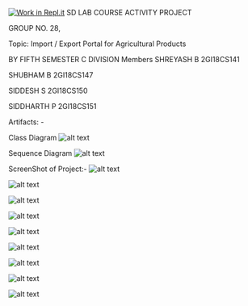[![Work in Repl.it](https://classroom.github.com/assets/work-in-replit-14baed9a392b3a25080506f3b7b6d57f295ec2978f6f33ec97e36a161684cbe9.svg)](https://classroom.github.com/online_ide?assignment_repo_id=294628&assignment_repo_type=GroupAssignmentRepo)
SD LAB COURSE ACTIVITY PROJECT

GROUP NO. 28,

Topic: Import / Export Portal for Agricultural Products

BY FIFTH SEMESTER C DIVISION Members
SHREYASH B 2GI18CS141

SHUBHAM B 2GI18CS147

SIDDESH S 2GI18CS150

SIDDHARTH P 2GI18CS151

Artifacts: -

Class Diagram
![alt text](https://github.com/KLS-Gogte-Institute-of-Technology-bgm/sd-lab-project-course-project-sd-lab/blob/master/cd.png)

Sequence Diagram
![alt text](https://github.com/KLS-Gogte-Institute-of-Technology-bgm/sd-lab-project-course-project-sd-lab/blob/master/sd.png)

ScreenShot of Project:-
![alt text](https://github.com/KLS-Gogte-Institute-of-Technology-bgm/sd-lab-project-course-project-sd-lab/blob/master/Screenshot(153).png)

![alt text](https://github.com/KLS-Gogte-Institute-of-Technology-bgm/sd-lab-project-course-project-sd-lab/blob/master/Screenshot(154).png)

![alt text](https://github.com/KLS-Gogte-Institute-of-Technology-bgm/sd-lab-project-course-project-sd-lab/blob/master/Screenshot(155).png)

![alt text](https://github.com/KLS-Gogte-Institute-of-Technology-bgm/sd-lab-project-course-project-sd-lab/blob/master/Screenshot(156).png)

![alt text](https://github.com/KLS-Gogte-Institute-of-Technology-bgm/sd-lab-project-course-project-sd-lab/blob/master/Screenshot(157).png)

![alt text](https://github.com/KLS-Gogte-Institute-of-Technology-bgm/sd-lab-project-course-project-sd-lab/blob/master/Screenshot(158).png)

![alt text](https://github.com/KLS-Gogte-Institute-of-Technology-bgm/sd-lab-project-course-project-sd-lab/blob/master/Screenshot(159).png)

![alt text](https://github.com/KLS-Gogte-Institute-of-Technology-bgm/sd-lab-project-course-project-sd-lab/blob/master/Screenshot(160).png)

![alt text](https://github.com/KLS-Gogte-Institute-of-Technology-bgm/sd-lab-project-course-project-sd-lab/blob/master/Screenshot(161).png)
